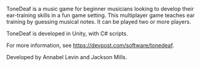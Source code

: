 ToneDeaf is a music game for beginner musicians looking to develop their ear-training skills in a fun game setting. This multiplayer game teaches ear training by guessing musical notes. It can be played two or more players. 

ToneDeaf is developed in Unity, with C# scripts.

For more information, see https://devpost.com/software/tonedeaf.

Developed by Annabel Levin and Jackson Mills.
